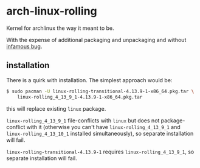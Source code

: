 arch-linux-rolling
=

Kernel for archlinux the way it meant to be.

With the expense of additional packaging and unpackaging and without [infamous bug](https://bugs.archlinux.org/task/16702).

## installation

There is a quirk with installation. The simplest approach would be:
```bash
$ sudo pacman -U linux-rolling-transitional-4.13.9-1-x86_64.pkg.tar \
    linux-rolling_4_13_9_1-4.13.9-1-x86_64.pkg.tar
```
this will replace existing `linux` package.

`linux-rolling_4_13_9_1` file-conflicts with `linux` but does not package-conflict with it
(otherwise you can't have `linux-rolling_4_13_9_1` and `linux-rolling_4_13_10_1` installed simultaneously),
so separate installation will fail.

`linux-rolling-transitional-4.13.9-1` requires `linux-rolling_4_13_9_1`, so separate installation will fail.
